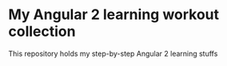 # My Angular 2 learning workout collection

This repository holds my step-by-step Angular 2 learning stuffs